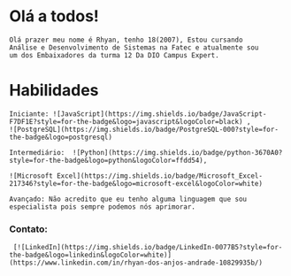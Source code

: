 # Olá a todos!
    Olá prazer meu nome é Rhyan, tenho 18(2007), Estou cursando
    Análise e Desenvolvimento de Sistemas na Fatec e atualmente sou
    um dos Embaixadores da turma 12 Da DIO Campus Expert.

# Habilidades
    Iniciante: ![JavaScript](https://img.shields.io/badge/JavaScript-F7DF1E?style=for-the-badge&logo=javascript&logoColor=black) ,  
    ![PostgreSQL](https://img.shields.io/badge/PostgreSQL-000?style=for-the-badge&logo=postgresql) 

    Intermediário:  ![Python](https://img.shields.io/badge/python-3670A0?style=for-the-badge&logo=python&logoColor=ffdd54),
    
    ![Microsoft Excel](https://img.shields.io/badge/Microsoft_Excel-217346?style=for-the-badge&logo=microsoft-excel&logoColor=white)

    Avançado: Não acredito que eu tenho alguma linguagem que sou especialista pois sempre podemos nós aprimorar.

### Contato:
     [![LinkedIn](https://img.shields.io/badge/LinkedIn-0077B5?style=for-the-badge&logo=linkedin&logoColor=white)](https://www.linkedin.com/in/rhyan-dos-anjos-andrade-10829935b/)
     